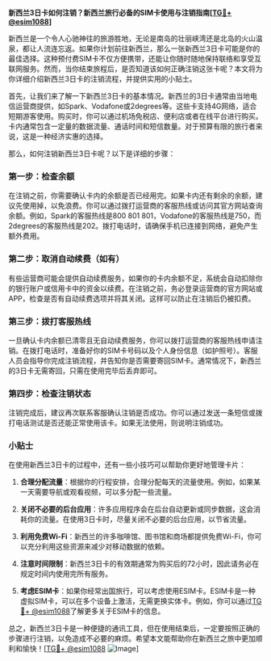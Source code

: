 **新西兰3日卡如何注销？新西兰旅行必备的SIM卡使用与注销指南[[TG💪+ @esim1088](https://t.me/s/esim1088)]**

新西兰是一个令人心驰神往的旅游胜地，无论是南岛的壮丽峡湾还是北岛的火山温泉，都让人流连忘返。如果你计划前往新西兰，那么一张新西兰3日卡可能是你的最佳选择。这种预付费SIM卡不仅方便携带，还能让你随时随地保持联络和享受互联网服务。然而，当你结束旅程后，是否知道该如何正确注销这张卡呢？本文将为你详细介绍新西兰3日卡的注销流程，并提供实用的小贴士。

首先，让我们来了解一下新西兰3日卡的基本情况。新西兰的3日卡通常由当地电信运营商提供，如Spark、Vodafone或2degrees等。这些卡支持4G网络，适合短期游客使用。购买时，你可以通过机场免税店、便利店或者在线平台进行购买。卡内通常包含一定量的数据流量、通话时间和短信数量。对于预算有限的旅行者来说，这是一种经济实惠的选择。

那么，如何注销新西兰3日卡呢？以下是详细的步骤：

### 第一步：检查余额
在注销之前，你需要确认卡内的余额是否已经用完。如果卡内还有剩余的余额，建议先使用掉，以免浪费。你可以通过拨打运营商的客服热线或访问其官方网站查询余额。例如，Spark的客服热线是800 801 801，Vodafone的客服热线是750，而2degrees的客服热线是202。拨打电话时，请确保手机已连接到网络，避免产生额外费用。

### 第二步：取消自动续费（如有）
有些运营商可能会提供自动续费服务，如果你的卡内余额不足，系统会自动扣除你的银行账户或信用卡中的资金以续费。在注销之前，务必登录运营商的官方网站或APP，检查是否有自动续费选项并将其关闭。这样可以防止在注销后仍被扣费。

### 第三步：拨打客服热线
一旦确认卡内余额已清零且无自动续费服务，你可以拨打运营商的客服热线申请注销。在拨打电话时，准备好你的SIM卡号码以及个人身份信息（如护照号）。客服人员会指导你完成注销流程，并告知你是否需要寄回SIM卡。通常情况下，新西兰的3日卡无需寄回，只需在使用完毕后丢弃即可。

### 第四步：检查注销状态
注销完成后，建议再次联系客服确认注销是否成功。你可以通过发送一条短信或拨打电话测试是否还能正常使用该卡。如果无法使用，则说明注销成功。

### 小贴士
在使用新西兰3日卡的过程中，还有一些小技巧可以帮助你更好地管理卡片：

1. **合理分配流量**：根据你的行程安排，合理分配每天的流量使用。例如，如果某一天需要导航或观看视频，可以多分配一些流量。
   
2. **关闭不必要的后台应用**：许多应用程序会在后台自动更新或同步数据，这会消耗你的流量。在使用3日卡时，尽量关闭不必要的后台应用，以节省流量。

3. **利用免费Wi-Fi**：新西兰的许多咖啡馆、图书馆和商场都提供免费Wi-Fi，你可以充分利用这些资源来减少对移动数据的依赖。

4. **注意时间限制**：新西兰3日卡的有效期通常为购买后的72小时，因此请务必在规定时间内使用完所有服务。

5. **考虑ESIM卡**：如果你经常出国旅行，可以考虑使用ESIM卡。ESIM卡是一种虚拟SIM卡，可以在多个设备上激活，无需更换实体卡。例如，你可以通过[TG💪+ @esim1088](https://t.me/s/esim1088)了解更多关于ESIM卡的信息。

总之，新西兰3日卡是一种便捷的通讯工具，但在使用结束后，一定要按照正确的步骤进行注销，以免造成不必要的麻烦。希望本文能帮助你在新西兰之旅中更加顺利和愉快！[[TG💪+ @esim1088](https://t.me/s/esim1088) ![Image](https://i.postimg.cc/4NQfJmqS/Snipaste-2025-05-13-00-14-12.png)]